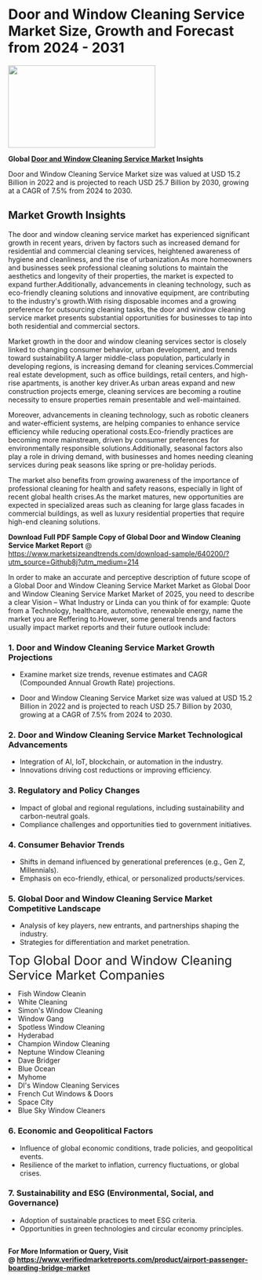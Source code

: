 <H1>Door and Window Cleaning Service Market Size, Growth and Forecast from 2024 - 2031</H1><img class="aligncenter size-medium wp-image-584254" src="https://thirdeyenews.in/wp-content/uploads/2024/09/Global-Market-Research-300x168.jpeg" alt="" width="300" height="168" /><p><strong>Global&nbsp;<a href="https://www.marketsizeandtrends.com/download-sample/640200/?utm_source=Github8j?utm_medium=214">Door and Window Cleaning Service Market</a> Insights</strong></p><p>Door and Window Cleaning Service Market size was valued at USD 15.2 Billion in 2022 and is projected to reach USD 25.7 Billion by 2030, growing at a CAGR of 7.5% from 2024 to 2030.</p><p><h2>Market Growth Insights</h2> <p>The door and window cleaning service market has experienced significant growth in recent years, driven by factors such as increased demand for residential and commercial cleaning services, heightened awareness of hygiene and cleanliness, and the rise of urbanization.As more homeowners and businesses seek professional cleaning solutions to maintain the aesthetics and longevity of their properties, the market is expected to expand further.Additionally, advancements in cleaning technology, such as eco-friendly cleaning solutions and innovative equipment, are contributing to the industry's growth.With rising disposable incomes and a growing preference for outsourcing cleaning tasks, the door and window cleaning service market presents substantial opportunities for businesses to tap into both residential and commercial sectors.</p> <p>Market growth in the door and window cleaning services sector is closely linked to changing consumer behavior, urban development, and trends toward sustainability.A larger middle-class population, particularly in developing regions, is increasing demand for cleaning services.Commercial real estate development, such as office buildings, retail centers, and high-rise apartments, is another key driver.As urban areas expand and new construction projects emerge, cleaning services are becoming a routine necessity to ensure properties remain presentable and well-maintained.</p> <p>Moreover, advancements in cleaning technology, such as robotic cleaners and water-efficient systems, are helping companies to enhance service efficiency while reducing operational costs.Eco-friendly practices are becoming more mainstream, driven by consumer preferences for environmentally responsible solutions.Additionally, seasonal factors also play a role in driving demand, with businesses and homes needing cleaning services during peak seasons like spring or pre-holiday periods.</p> <p>The market also benefits from growing awareness of the importance of professional cleaning for health and safety reasons, especially in light of recent global health crises.As the market matures, new opportunities are expected in specialized areas such as cleaning for large glass facades in commercial buildings, as well as luxury residential properties that require high-end cleaning solutions.</p> <p><span class=""><strong>Download Full PDF Sample Copy of Global Door and Window Cleaning Service Market Report</strong> @ <a href="https://www.marketsizeandtrends.com/download-sample/640200/?utm_source=Github8j?utm_medium=214" target="_blank">https://www.marketsizeandtrends.com/download-sample/640200/?utm_source=Github8j?utm_medium=214</a></span></p><p>In order to make an accurate and perceptive description of future scope of a Global&nbsp;Door and Window Cleaning Service Market Market as Global&nbsp;Door and Window Cleaning Service Market Market of 2025, you need to describe a clear Vision &ndash; What Industry or Linda can you think of for example: Quote from a Technology, healthcare, automotive, renewable energy, name the market you are Reffering to.However, some general trends and factors usually impact market reports and their future outlook include:</p><h3>1.&nbsp;<strong>Door and Window Cleaning Service Market Growth Projections</strong></h3><ul><li>Examine market size trends, revenue estimates and CAGR (Compounded Annual Growth Rate) projections.</li><li><p>Door and Window Cleaning Service Market size was valued at USD 15.2 Billion in 2022 and is projected to reach USD 25.7 Billion by 2030, growing at a CAGR of 7.5% from 2024 to 2030.</p></li></ul><h3>2.&nbsp;<strong>Door and Window Cleaning Service Market Technological Advancements</strong></h3><ul><li>Integration of AI, IoT, blockchain, or automation in the industry.</li><li>Innovations driving cost reductions or improving efficiency.</li></ul><h3>3.&nbsp;<strong>Regulatory and Policy Changes</strong></h3><ul><li>Impact of global and regional regulations, including sustainability and carbon-neutral goals.</li><li>Compliance challenges and opportunities tied to government initiatives.</li></ul><h3>4.&nbsp;<strong>Consumer Behavior Trends</strong></h3><ul><li>Shifts in demand influenced by generational preferences (e.g., Gen Z, Millennials).</li><li>Emphasis on eco-friendly, ethical, or personalized products/services.</li></ul><h3>5.&nbsp;<strong>Global Door and Window Cleaning Service Market Competitive Landscape</strong></h3><ul><li>Analysis of key players, new entrants, and partnerships shaping the industry.</li><li>Strategies for differentiation and market penetration.</li></ul><p data-pm-slice="1 1 []"><span style="color: inherit; font-family: inherit; font-size: 25px;">Top Global Door and Window Cleaning Service Market Companies</span></p><div class="" data-test-id=""><p><li>Fish Window Cleanin</li><li> White Cleaning</li><li> Simon's Window Cleaning</li><li> Window Gang</li><li> Spotless Window Cleaning</li><li> Hyderabad</li><li> Champion Window Cleaning</li><li> Neptune Window Cleaning</li><li> Dave Bridger</li><li> Blue Ocean</li><li> Myhome</li><li> DI's Window Cleaning Services</li><li> French Cut Windows & Doors</li><li> Space City</li><li> Blue Sky Window Cleaners</li></p></div><h3>6.&nbsp;<strong>Economic and Geopolitical Factors</strong></h3><ul><li>Influence of global economic conditions, trade policies, and geopolitical events.</li><li>Resilience of the market to inflation, currency fluctuations, or global crises.</li></ul><h3>7.&nbsp;<strong>Sustainability and ESG (Environmental, Social, and Governance)</strong></h3><ul><li>Adoption of sustainable practices to meet ESG criteria.</li><li>Opportunities in green technologies and circular economy principles.</li></ul><h2><strong style="font-size: 14px;">For More Information or Query, Visit @&nbsp;</strong><a style="background-color: #ffffff; font-size: 14px;" href="https://www.marketsizeandtrends.com/report/door-and-window-cleaning-service-market/" target="_blank">https://www.verifiedmarketreports.com/product/airport-passenger-boarding-bridge-market</a></h2>